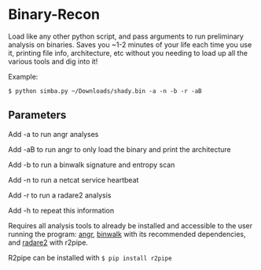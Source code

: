 # Binary-Recon

Load like any other python script, and pass arguments to run preliminary analysis on binaries. Saves you ~1-2 minutes of your life each time you use it, printing file info, architecture, etc without you needing to load up all the various tools and dig into it!

Example:

`$ python simba.py ~/Downloads/shady.bin -a -n -b -r -aB`

## Parameters

Add -a to run angr analyses

Add -aB to run angr to only load the binary and print the architecture

Add -b to run a binwalk signature and entropy scan

Add -n to run a netcat service heartbeat

Add -r to run a radare2 analysis

Add -h to repeat this information

Requires all analysis tools to already be installed and accessible to the user running the program: [angr](https://github.com/angr/angr), [binwalk](https://github.com/devttys0/binwalk) with its recommended dependencies, and [radare2](https://github.com/radare/radare2) with r2pipe.

R2pipe can be installed with `$ pip install r2pipe`


